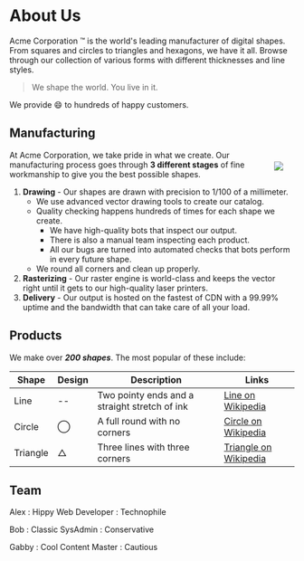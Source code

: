 # About Us

Acme Corporation &trade; is the world's leading manufacturer of digital shapes. From squares and circles to triangles and hexagons, we have it all. Browse through our collection of various forms with different thicknesses and line styles.

> We shape the world. You live in it.

We provide :smile: to hundreds of happy customers.

## Manufacturing

<img style="float:right; margin: 20px;" src="/image/draw.jpg">

At Acme Corporation, we take pride in what we create. Our manufacturing process goes through **3 different stages** of fine workmanship to give you the best possible shapes.


1) **Drawing** - Our shapes are drawn with precision to 1/100 of a millimeter.
   * We use advanced vector drawing tools to create our catalog.
   * Quality checking happens hundreds of times for each shape we create.
     * We have high-quality bots that inspect our output.
     * There is also a manual team inspecting each product.
     * All our bugs are turned into automated checks that bots perform in every future shape.
   * We round all corners and clean up properly.
2) **Rasterizing** - Our raster engine is world-class and keeps the vector right until it gets to our high-quality laser printers.
3) **Delivery** - Our output is hosted on the fastest of CDN with a 99.99% uptime and the bandwidth that can take care of all your load.

## Products

We make over ***200 shapes***. The most popular of these include:

 Shape | Design | Description | Links 
 --- | --- | --- | --- 
Line | -- | Two pointy ends and a straight stretch of ink | [Line on Wikipedia](https://en.wikipedia.org/wiki/Line_(geometry))
Circle |  &#8413; | A full round with no corners | [Circle on Wikipedia](https://en.wikipedia.org/wiki/Circle)
Triangle |  &#9651; | Three lines with three corners |  [Triangle on Wikipedia](https://en.wikipedia.org/wiki/Triangle)

## Team

Alex 
: Hippy Web Developer 
: Technophile

Bob 
: Classic SysAdmin 
: Conservative

Gabby 
: Cool Content Master 
: Cautious


